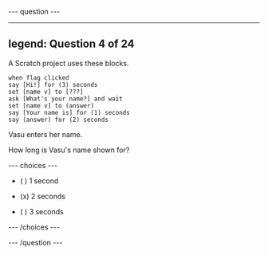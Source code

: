 
--- question ---

---
legend: Question 4 of 24
---

A Scratch project uses these blocks. 

```blocks3
when flag clicked
say [Hi!] for (3) seconds
set [name v] to [???] 
ask [What's your name?] and wait 
set [name v] to (answer)
say [Your name is] for (1) seconds
say (answer) for (2) seconds
```

Vasu enters her name.

How long is Vasu's name shown for?

--- choices ---

- ( ) 1 second

- (x) 2 seconds

- ( ) 3 seconds

--- /choices ---

--- /question ---


